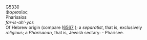 <body>
  <p>G5330<br>  Φαρισαῖος  <br> Pharisaios  <br><i>far-is-ah‘-yos </i><br>Of Hebrew origin (compare [<a href="h6567.htm">6567</a> ); a <i>separatist</i>, that is, exclusively <i>religious</i>; a <i>Pharisaean</i>, that is, Jewish sectary: - Pharisee.<br></p>
 </body>